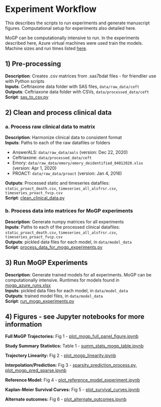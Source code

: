 # Experiment Workflow
This describes the scripts to run experiments and generate manuscript figures. Computational setup for experiments also detailed here.

MoGP can be computationally intensive to run. In the experiments described here, Azure virtual machines were used train the models. Machine sizes and run times listed [here](reports/mogp_azure_runs.xlsx).

## 1) Pre-processing
**Description**: Creates .csv matrices from .sas7bdat files - for friendlier use with Python scripts  
**Inputs**: Ceftriaxone data folder with SAS files, `data/raw_data/ceft`  
**Outputs**: Ceftriaxone data folder with CSVs, `data/processed_data/ceft`  
**Script**: [sas_to_csv.py](sas_to_csv.py)

## 2) Clean and process clinical data
### a. Process raw clinical data to matrix
**Description**: Harmonize clinical data to consistent format  
**Inputs**: Paths to each of the raw datafiles or folders  
- AnswerALS: `data/raw_data/aals` (version: Dec 22, 2020)
- Ceftriaxone: `data/processed_data/ceft`
- Emory: `data/raw_data/emory/emory_deidentified_04012020.xlsx` (version: Apr 1, 2020)
- PROACT: `data/raw_data/proact` (version:  Jan 4, 2016)

**Outputs**: Processed static and timeseries datafiles: `static_proact_death.csv`, `timeseries_all_alsfrsr.csv`, `timeseries_proact_fvcp.csv`      
**Script**: [clean_clinical_data.py](clean_clinical_data.py)

### b. Process data into matrices for MoGP experiments
**Description**: Generate numpy matrices for all experiments   
**Inputs**: Paths to each of the processed clinical datafiles: `static_proact_death.csv`, `timeseries_all_alsfrsr.csv`, `timeseries_proact_fvcp.csv`   
 **Outputs**: pickled data files for each model, in `data/model_data`  
 **Script**: [process_data_for_mogp_experiments.py](process_data_for_mogp_experiments.py)

## 3) Run MoGP Experiments
**Description**: Generate trained models for all experiments. MoGP can be computationally intensive. Runtimes for models found in [mogp_azure_runs.xlsx](reports/mogp_azure_runs.xlsx)     
**Inputs**: pickled data files for each model, in `data/model_data`  
**Outputs**: trained model files, in `data/model_data`   
**Script**: [run_mogp_experiments.py](run_mogp_experiments.py)

## 4) Figures - see Jupyter notebooks for more information

**Full MoGP Trajectories:** Fig 1 - [plot_mogp_full_panel_figure.ipynb](plot_mogp_full_panel_figure.ipynb)

**Study Summary Statistics:** Table 1 -
[summ_stats_mogp_table.ipynb](summ_stats_mogp_table.ipynb)

**Trajectory Linearity:** Fig 2 -
[plot_mogp_linearity.ipynb](plot_mogp_linearity.ipynb)

**Interpolation/Prediction:** Fig 3 - [sparsity_prediction_process.py](sparsity_prediction_process.py), [plot_mogp_pred_sparse.ipynb](plot_mogp_pred_sparse.ipynb)

**Reference Model:** Fig 4 -
[plot_reference_model_experiment.ipynb](plot_reference_model_experiment.ipynb)

**Kaplan-Meier Survival Curves:** Fig 5 -
[plot_survival_curves.ipynb](plot_survival_curves.ipynb)

**Alternate outcomes:** Fig 6 -
[plot_alternate_outcomes.ipynb](plot_alternate_outcomes.ipynb)
